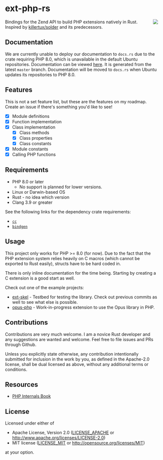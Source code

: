 # ext-php-rs

[<img align="right" src="https://discord.com/api/guilds/115233111977099271/widget.png?style=banner2">](https://discord.gg/dphp)

Bindings for the Zend API to build PHP extensions natively in Rust. Inspired by [killertux/solder](https://github.com/killertux/solder) and its predecessors.

## Documentation

We are currently unable to deploy our documentation to `docs.rs` due to the crate requiring PHP 8.0, which is unavailable in the default Ubuntu repositories.
Documentation can be viewed [here](https://davidcole1340.github.io/ext-php-rs/). It is generated from the latest `master` branch. Documentation will be moved to `docs.rs` when Ubuntu updates its repositories
to PHP 8.0.

## Features

This is not a set feature list, but these are the features on my roadmap. Create an issue if there's something you'd like to see!

- [x] Module definitions
- [x] Function implementation
- [x] Class implementation
    - [x] Class methods
    - [x] Class properties
    - [x] Class constants
- [x] Module constants
- [x] Calling PHP functions

## Requirements

- PHP 8.0 or later
     - No support is planned for lower versions.
- Linux or Darwin-based OS
- Rust - no idea which version
- Clang 3.9 or greater

See the following links for the dependency crate requirements:

- [`cc`](https://github.com/alexcrichton/cc-rs#compile-time-requirements)
- [`bindgen`](https://rust-lang.github.io/rust-bindgen/requirements.html)


## Usage

This project only works for PHP >= 8.0 (for now). Due to the fact that the PHP extension system relies heavily on C macros (which cannot be exported to Rust easily), structs have to be hard coded in.

There is only inline documentation for the time being. Starting by creating a C extension is a good start as well.

Check out one of the example projects:

- [ext-skel](example/skel) - Testbed for testing the library. Check out previous commits as well to see what else is possible.
- [opus-php](https://github.com/davidcole1340/opus-php/tree/rewrite_rs) - Work-in-progress extension to use the Opus library in PHP.

## Contributions

Contributions are very much welcome. I am a novice Rust developer and any suggestions are wanted and welcome. Feel free to file issues and PRs through Github.

Unless you explicitly state otherwise, any contribution intentionally submitted
for inclusion in the work by you, as defined in the Apache-2.0 license, shall be
dual licensed as above, without any additional terms or conditions.

## Resources

- [PHP Internals Book](https://www.phpinternalsbook.com/)

## License

Licensed under either of

 * Apache License, Version 2.0
   ([LICENSE_APACHE](LICENSE_APACHE) or http://www.apache.org/licenses/LICENSE-2.0)
 * MIT license
   ([LICENSE_MIT](LICENSE_MIT) or http://opensource.org/licenses/MIT)

at your option.
